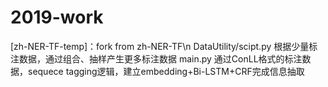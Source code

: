 # 2019-work

[zh-NER-TF-temp]：fork from zh-NER-TF\n
DataUtility/scipt.py  根据少量标注数据，通过组合、抽样产生更多标注数据
main.py 通过ConLL格式的标注数据，sequece tagging逻辑，建立embedding+Bi-LSTM+CRF完成信息抽取

